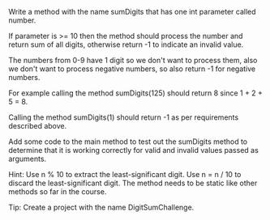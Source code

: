 Write a method with the name sumDigits that has one int parameter called number. 

If parameter is >= 10 then the method should process the number and return sum of all digits, otherwise return -1 to indicate an invalid value.

The numbers from 0-9 have 1 digit so we don't want to process them, also we don't want to process negative numbers, so also return -1 for negative numbers.

For example calling the method sumDigits(125) should return 8 since 1 + 2 + 5 = 8.

Calling the method sumDigits(1) should return -1 as per requirements described above.

Add some code to the main method to test out the sumDigits method to determine that it is working correctly for valid and invalid values passed as arguments.

Hint: 
	Use n % 10 to extract the least-significant digit.
	Use n = n / 10 to discard the least-significant digit.
	The method needs to be static like other methods so far in the course.

Tip: 
	Create a project with the name DigitSumChallenge.
